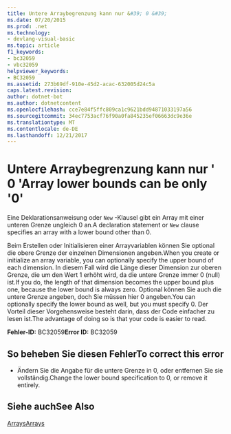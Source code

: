 ```yaml
---
title: Untere Arraybegrenzung kann nur &#39; 0 &#39;
ms.date: 07/20/2015
ms.prod: .net
ms.technology:
- devlang-visual-basic
ms.topic: article
f1_keywords:
- bc32059
- vbc32059
helpviewer_keywords:
- BC32059
ms.assetid: 273b69df-910e-45d2-acac-632005d24c5a
caps.latest.revision: 
author: dotnet-bot
ms.author: dotnetcontent
ms.openlocfilehash: cce7e84f5ffc809ca1c9621bdd94871033197a56
ms.sourcegitcommit: 34ec7753acf76f90a0fa845235ef06663dc9e36e
ms.translationtype: MT
ms.contentlocale: de-DE
ms.lasthandoff: 12/21/2017
---
```

# <a name="array-lower-bounds-can-be-only-39039"></a><span data-ttu-id="aa84f-102">Untere Arraybegrenzung kann nur &#39; 0 &#39;</span><span class="sxs-lookup"><span data-stu-id="aa84f-102">Array lower bounds can be only &#39;0&#39;</span></span>
<span data-ttu-id="aa84f-103">Eine Deklarationsanweisung oder `New` -Klausel gibt ein Array mit einer unteren Grenze ungleich 0 an.</span><span class="sxs-lookup"><span data-stu-id="aa84f-103">A declaration statement or `New` clause specifies an array with a lower bound other than 0.</span></span>  
  
 <span data-ttu-id="aa84f-104">Beim Erstellen oder Initialisieren einer Arrayvariablen können Sie optional die obere Grenze der einzelnen Dimensionen angeben.</span><span class="sxs-lookup"><span data-stu-id="aa84f-104">When you create or initialize an array variable, you can optionally specify the upper bound of each dimension.</span></span> <span data-ttu-id="aa84f-105">In diesem Fall wird die Länge dieser Dimension zur oberen Grenze, die um den Wert 1 erhöht wird, da die untere Grenze immer 0 (null) ist.</span><span class="sxs-lookup"><span data-stu-id="aa84f-105">If you do, the length of that dimension becomes the upper bound plus one, because the lower bound is always zero.</span></span> <span data-ttu-id="aa84f-106">Optional können Sie auch die untere Grenze angeben, doch Sie müssen hier 0 angeben.</span><span class="sxs-lookup"><span data-stu-id="aa84f-106">You can optionally specify the lower bound as well, but you must specify 0.</span></span> <span data-ttu-id="aa84f-107">Der Vorteil dieser Vorgehensweise besteht darin, dass der Code einfacher zu lesen ist.</span><span class="sxs-lookup"><span data-stu-id="aa84f-107">The advantage of doing so is that your code is easier to read.</span></span>  
  
 <span data-ttu-id="aa84f-108">**Fehler-ID:** BC32059</span><span class="sxs-lookup"><span data-stu-id="aa84f-108">**Error ID:** BC32059</span></span>  
  
## <a name="to-correct-this-error"></a><span data-ttu-id="aa84f-109">So beheben Sie diesen Fehler</span><span class="sxs-lookup"><span data-stu-id="aa84f-109">To correct this error</span></span>  
  
-   <span data-ttu-id="aa84f-110">Ändern Sie die Angabe für die untere Grenze in 0, oder entfernen Sie sie vollständig.</span><span class="sxs-lookup"><span data-stu-id="aa84f-110">Change the lower bound specification to 0, or remove it entirely.</span></span>  
  
## <a name="see-also"></a><span data-ttu-id="aa84f-111">Siehe auch</span><span class="sxs-lookup"><span data-stu-id="aa84f-111">See Also</span></span>  
 [<span data-ttu-id="aa84f-112">Arrays</span><span class="sxs-lookup"><span data-stu-id="aa84f-112">Arrays</span></span>](../../visual-basic/programming-guide/language-features/arrays/index.md)  
 
